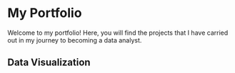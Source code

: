 # My Portfolio

Welcome to my portfolio! Here, you will find the projects that I have carried out in my journey to becoming a data analyst.

## Data Visualization
